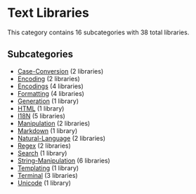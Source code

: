 # Text Libraries

This category contains 16 subcategories with 38 total libraries.

## Subcategories

- [Case-Conversion](Case-Conversion.md) (2 libraries)
- [Encoding](Encoding.md) (2 libraries)
- [Encodings](Encodings.md) (4 libraries)
- [Formatting](Formatting.md) (4 libraries)
- [Generation](Generation.md) (1 library)
- [HTML](HTML.md) (1 library)
- [I18N](I18N.md) (5 libraries)
- [Manipulation](Manipulation.md) (2 libraries)
- [Markdown](Markdown.md) (1 library)
- [Natural-Language](Natural-Language.md) (2 libraries)
- [Regex](Regex.md) (2 libraries)
- [Search](Search.md) (1 library)
- [String-Manipulation](String-Manipulation.md) (6 libraries)
- [Templating](Templating.md) (1 library)
- [Terminal](Terminal.md) (3 libraries)
- [Unicode](Unicode.md) (1 library)
